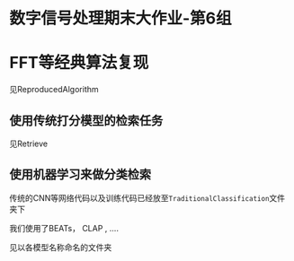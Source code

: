 # 数字信号处理期末大作业-第6组

# FFT等经典算法复现

见ReproducedAlgorithm

## 使用传统打分模型的检索任务

见Retrieve

## 使用机器学习来做分类检索

传统的CNN等网络代码以及训练代码已经放至`TraditionalClassification`文件夹下

我们使用了BEATs， CLAP , ....

见以各模型名称命名的文件夹